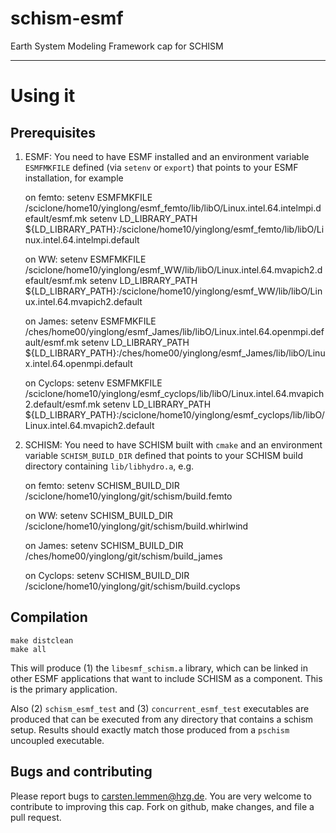 # schism-esmf
Earth System Modeling Framework cap for SCHISM

-------------------------------------------------------

# Using it

## Prerequisites

1. ESMF: You need to have ESMF installed and an environment variable
   `ESMFMKFILE` defined (via `setenv` or `export`) that points to your ESMF
   installation, for example

    on femto: 
      setenv ESMFMKFILE /sciclone/home10/yinglong/esmf_femto/lib/libO/Linux.intel.64.intelmpi.default/esmf.mk
      setenv LD_LIBRARY_PATH ${LD_LIBRARY_PATH}:/sciclone/home10/yinglong/esmf_femto/lib/libO/Linux.intel.64.intelmpi.default

    on WW: 
      setenv ESMFMKFILE /sciclone/home10/yinglong/esmf_WW/lib/libO/Linux.intel.64.mvapich2.default/esmf.mk
      setenv LD_LIBRARY_PATH ${LD_LIBRARY_PATH}:/sciclone/home10/yinglong/esmf_WW/lib/libO/Linux.intel.64.mvapich2.default

    on James:
      setenv ESMFMKFILE /ches/home00/yinglong/esmf_James/lib/libO/Linux.intel.64.openmpi.default/esmf.mk
      setenv LD_LIBRARY_PATH ${LD_LIBRARY_PATH}:/ches/home00/yinglong/esmf_James/lib/libO/Linux.intel.64.openmpi.default

    on Cyclops:
      setenv ESMFMKFILE /sciclone/home10/yinglong/esmf_cyclops/lib/libO/Linux.intel.64.mvapich2.default/esmf.mk
      setenv LD_LIBRARY_PATH ${LD_LIBRARY_PATH}:/sciclone/home10/yinglong/esmf_cyclops/lib/libO/Linux.intel.64.mvapich2.default

2. SCHISM: You need to have SCHISM built with `cmake` and an environment
   variable `SCHISM_BUILD_DIR` defined that points to your SCHISM build
   directory containing `lib/libhydro.a`, e.g.

    on femto:
      setenv SCHISM_BUILD_DIR /sciclone/home10/yinglong/git/schism/build.femto

    on WW:
      setenv SCHISM_BUILD_DIR /sciclone/home10/yinglong/git/schism/build.whirlwind

    on James:
      setenv SCHISM_BUILD_DIR /ches/home00/yinglong/git/schism/build_james

    on Cyclops:
      setenv SCHISM_BUILD_DIR /sciclone/home10/yinglong/git/schism/build.cyclops

## Compilation

    make distclean
    make all

This will produce (1) the `libesmf_schism.a` library, which can be linked in
other ESMF applications that want to include SCHISM as a component.  This is
the primary application.

Also (2) `schism_esmf_test` and (3) `concurrent_esmf_test` executables are produced
that can be executed from any directory that contains a schism setup.  Results
should exactly match those produced from a `pschism` uncoupled executable.

## Bugs and contributing

Please report bugs to <carsten.lemmen@hzg.de>.  You are very welcome to contribute
to improving this cap. Fork on github, make changes, and file a pull request.
